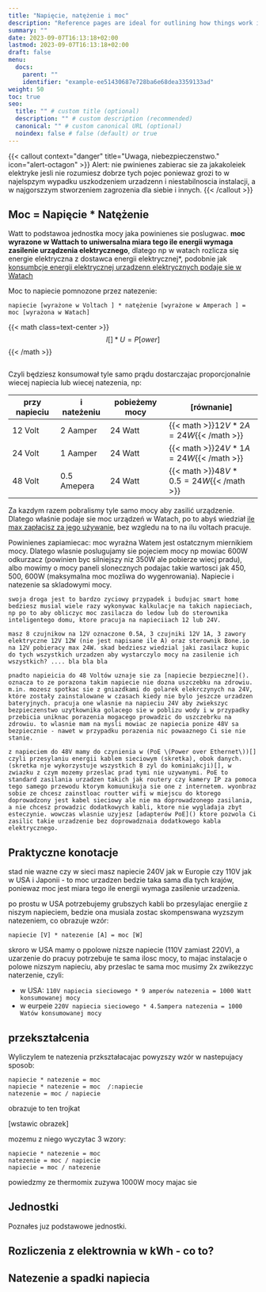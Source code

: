 ```yaml
---
title: "Napięcie, natężenie i moc"
description: "Reference pages are ideal for outlining how things work in terse and clear terms."
summary: ""
date: 2023-09-07T16:13:18+02:00
lastmod: 2023-09-07T16:13:18+02:00
draft: false
menu:
  docs:
    parent: ""
    identifier: "example-ee51430687e728ba6e68dea3359133ad"
weight: 50
toc: true
seo:
  title: "" # custom title (optional)
  description: "" # custom description (recommended)
  canonical: "" # custom canonical URL (optional)
  noindex: false # false (default) or true
---
```


{{< callout context="danger" title="Uwaga, niebezpieczenstwo." icon="alert-octagon" >}}
Alert: nie pwinienes zabierac sie za jakakoleiek elektryke jesli nie rozumiesz dobrze tych pojec poniewaz grozi to w najelspzym wypadku uszkodzeniem urzadzenn i niestabilnoscia instalacji, a w najgorszzym stworzeniem zagrozenia dla siebie i innych.
{{< /callout >}}

## Moc = Napięcie * Natężenie

 Watt to podstawoa jednostka mocy jaka powinienes sie poslugwac. **moc wyrazone w Wattach to uniwersalna miara tego ile energii wymaga zasilenie urządzenia elektrycznego**, dlatego np w watach rozlicza się energie elektryczna z dostawca energii elektrycznej*, podobnie jak [konsumbcje energii elektrycznej urzadzenn elektrycznych podaje sie w Watach]()

Moc to napiecie pomnozone przez natezenie:
```
napiecie [wyrażone w Voltach ] * natężenie [wyrażone w Amperach ] = moc [wyrażona w Watach]
```


{{< math class=text-center >}}
$$
I[] * U = P[ower]
$$
{{< /math >}}

 ```

 ```

Czyli będziesz konsumował tyle samo prądu dostarczajac proporcjonalnie wiecej napiecia lub wiecej natezenia, np:

| przy napieciu | i nateżeniu | pobieżemy mocy | [równanie] |
| --- | --- | --- | --- |
| 12 Volt | 2 Aamper | 24 Watt |  {{< math >}}$12V * 2A = 24W${{< /math >}} |
| 24 Volt | 1 Aamper | 24 Watt | {{< math >}}$24V * 1A = 24W${{< /math >}} |
| 48 Volt | 0.5 Amepera | 24 Watt | {{< math >}}$48V * 0.5 = 24W${{< /math >}} |

Za kazdym razem pobralismy tyle samo mocy aby zasilić urządzenie.
Dlatego właśnie podaje sie moc urządzeń w Watach, po to abyś wiedział [ile max zapłacisz za jego używanie](#rozliczenie), bez wzgledu na to na ilu voltach pracuje.

Powinienes zapiamiecac: moc wyrażna Watem jest ostatcznym miernikiem mocy. Dlatego wlasnie poslugujamy sie pojeciem mocy np mowiac 600W odkurzacz (powinien byc silniejszy niz 350W ale pobierze wiecj pradu), albo mowimy o mocy paneli slonecznych podajac takie wartosci jak 450, 500, 600W (maksymalna moc mozliwa do wygenrowania). Napiecie i natezenie sa skladowymi mocy.


``` info / smart
swoja droga jest to bardzo zyciowy przypadek i budujac smart home bedziesz musial wiele razy wykonywac kalkulacje na takich napieciach, np po to aby obliczyc moc zasilacza do ledow lub do sterownika inteligentego domu, ktore pracuja na napieciiach 12 lub 24V.

masz 8 czujnikow na 12V oznaczone 0.5A, 3 czujniki 12V 1A, 3 zawory elektryczne 12V 12W (nie jest napisane ile A) oraz sterownik Bone.io na 12V pobieracy max 24W. skad bedziesz wiedzial jaki zasilacz kupic do tych wszystkich urzadzen aby wystarczylo mocy na zasilenie ich wszystkich? .... bla bla bla

pnadto napieicia do 48 Voltów uznaje sie za [napiecie bezpieczne](). oznacza to ze porazona takim napiecie nie dozna uszczebku na zdrowiu. m.in. mozesz spotkac sie z gniazdkami do golarek elekrczynych na 24V, które zostały zainstalowane w czasach kiedy nie bylo jeszcze urzadzen bateryjnych. pracuja one wlasnie na napieciu 24V aby zwiekszyc bezpieczenstwo uzytkownika golacego sie w poblizu wody i w przypadky przebicia uniknac porazenia mogacego prowadzic do uszczebrku na zdrowiu. to wlasnie mam na mysli mowiac ze napiecia ponize 48V sa bezpiecznie - nawet w przypadku porazenia nic powaaznego Ci sie nie stanie.

z napieciem do 48V mamy do czynienia w (PoE \(Power over Ethernet\))[] czyli przesylaniu energii kablem sieciowym (skretka), obok danych. (skretka nje wykorzystuje wszystkich 8 zyl do kominiakcji)[], w zwiazku z czym mozemy przeslac prad tymi nie uzywanymi. PoE to standard zasilania urzadzen takich jak routery czy kamery IP za pomoca tego samego przewodu ktorym komuunikuja sie one z internetem. wyonbraz sobie ze chcesz zainstloac routter wifi w miejscu do ktorego doprowadzony jest kabel sieciowy ale nie ma doprowadzonego zasilania, a nie chcesz prowadzic dodatkowych kabli, ktore nie wygladaja zbyt esteczynie. wowczas wlasnie uzyjesz [adapterów PoE]() ktore pozwola Ci zasilic takie urzadzenie bez doprowadznaia dodatkowego kabla elektrycznego.

```

## Praktyczne konotacje

stad nie wazne czy w sieci masz napiecie 240V jak w Europie czy 110V jak w USA i Japonii - to moc urzadzen bedzie taka sama dla tych krajów, poniewaz moc jest miara tego ile energii wymaga zasilenie urzadzenia.

 po prostu w USA potrzebujemy grubszych kabli bo przesylajac energiie z niszym napieciem, bedzie ona musiala zostac skompenswana wyzszym natezeniem, co obrazuje wzór:

 ```
 napiecie [V] * natezenie [A] = moc [W]
 ```

skroro w USA mamy o ppolowe nizsze napiecie (110V zamiast 220V), a uzarzenie do pracuy potrzebuje te sama ilosc mocy, to majac instalacje o polowe nizszym napieciu, aby przeslac te sama moc musimy 2x zwikezzyc naterzenie, czyli:
* w USA: `110V napiecia sieciowego * 9 amperów natezenia = 1000 Watt konsumowanej mocy`
* w eurpeie `220V napiecia sieciowego * 4.5ampera natezenia = 1000 Watów konsumowanej mocy`

## przekształcenia
Wyliczylem te natezenia przkształacajac powyzszy wzór w nastepujacy sposob:

 ```
napiecie * natezenie = moc
napiecie * natezenie = moc  /:napiecie
natezenie = moc / napiecie
```

obrazuje to ten trojkat

[wstawic obrazek]

mozemu z niego wyczytac 3 wzory:

```
napiecie * natezenie = moc
natezenie = moc / napiecie
napiecie = moc / natezenie
```

powiedzmy ze thermomix zuzywa 1000W mocy
majac sie

## Jednostki

Poznałes juz podstawowe jednostki.

## Rozliczenia z elektrownia w kWh - co to?

## Natezenie a spadki napiecia
